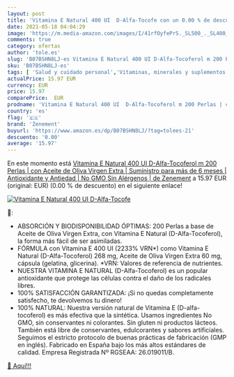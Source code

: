 ```yaml
---
layout: post
title: 'Vitamina E Natural 400 UI  D-Alfa-Tocofe con un 0.00 % de descuento'
date: 2021-05-18 04:04:29
image: 'https://m.media-amazon.com/images/I/41rfOyfePrS._SL500_._SL400_.jpg'
comments: true
category: ofertas
author: 'tole.es'
slug: 'B07BSHN8LJ-es Vitamina E Natural 400 UI D-Alfa-Tocoferol m 200 Perlas |...'
sku: 'B07BSHN8LJ-es'
tags: [ 'Salud y cuidado personal','Vitaminas, minerales y suplementos en medicamentos, remedios y suplementos dietéticos','aceite','de','extra','oliva','virgen','zenement', ]
actualPrice: 15.97 EUR
currency: EUR
price: 15.97
comparePrice:  EUR
prodname: 'Vitamina E Natural 400 UI  D-Alfa-Tocoferol m 200 Perlas | con Aceite de Oliva Virgen Extra | Suministro para más de 6 meses | Antioxidante y Antiedad | No GMO  Sin Alérgenos | de Zenement'
country: 'es'
flag: '🇪🇸'
brand: 'Zenement'
buyurl: 'https://www.amazon.es/dp/B07BSHN8LJ/?tag=tolees-21'
descuento: '0.00'
average: '15.97'
---
```


En este momento está [Vitamina E Natural 400 UI  D-Alfa-Tocoferol m 200 Perlas | con Aceite de Oliva Virgen Extra | Suministro para más de 6 meses | Antioxidante y Antiedad | No GMO  Sin Alérgenos | de Zenement](https://www.amazon.es/dp/B07BSHN8LJ/?tag=tolees-21) a 15.97 EUR (original:  EUR) (0.00 %  de descuento) en el siguiente enlace!

[![Vitamina E Natural 400 UI  D-Alfa-Tocofe](https://m.media-amazon.com/images/I/41rfOyfePrS._SL500_._SL400_.jpg)](https://www.amazon.es/dp/B07BSHN8LJ/?tag=tolees-21)

🔎:

- ABSORCIÓN Y BIODISPONIBILIDAD ÓPTIMAS: 200 Perlas a base de Aceite de Oliva Virgen Extra, con Vitamina E Natural (D-Alfa-Tocoferol), la forma más fácil de ser asimiladas.
- FÓRMULA con Vitamina E 400 UI (2233% VRN*) como Vitamina E Natural (D-Alfa-Tocoferol) 268 mg, Aceite de Oliva Virgen Extra 60 mg, cápsula (gelatina, glicerina). *VRN: Valores de referencia de nutrientes.
- NUESTRA VITAMINA E NATURAL (D-Alfa-Tocoferol) es un popular antioxidante que protege las células contra el daño de los radicales libres.
- 100% SATISFACCIÓN GARANTIZADA: ¡Si no quedas completamente satisfecho, te devolvemos tu dinero!
- 100% NATURAL: Nuestra versión natural de Vitamina E (D-alfa-tocoferol) es más efectiva que la sintética. Usamos ingredientes No GMO, sin conservantes ni colorantes. Sin gluten ni productos lácteos. También está libre de conservantes, edulcorantes y sabores artificiales. Seguimos el estricto protocolo de buenas prácticas de fabricación (GMP en inglés). Fabricado en España bajo los más altos estándares de calidad. Empresa Registrada Nº RGSEAA: 26.019011/B.

[🛒 Aquí!!!](https://www.amazon.es/dp/B07BSHN8LJ/?tag=tolees-21)
